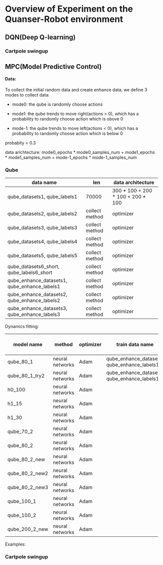 # Overview of Experiment on the Quanser-Robot environment

## DQN(Deep Q-learning)

### Cartpole swingup





## MPC(Model Predictive Control)

#### Data:

To collect the initial random data and create enhance data, we define 3 modes to collect data:

+ mode0: the qube is randomly choose actions

+ mode1: the qube trends to move right(actions > 0), which has a probability to randomly choose action which is obove 0

+ mode-1: the qube trends to move left(actions < 0), which has a probability to randomly choose action which is below 0

 probabity = 0.3

 data arichtecture:  mode0_epochs * mode0_samples_num + mode1_epochs * mode1_samples_num + mode-1_epochs * mode-1_samples_num

### Qube



| data name |  len  | data architecture |
|------|----------|-------------|
| qube_datasets1, qube_labels1  |  70000  | 300 * 100 + 200 * 100 + 200 * 100 |
| qube_datasets2, qube_labels2  |  collect method  | optimizer |
| qube_datasets3, qube_labels3  |  collect method  | optimizer |
| qube_datasets4, qube_labels4  |  collect method  | optimizer |
| qube_datasets5, qube_labels5  |  collect method  | optimizer |
| qube_datasets6_short, qube_labels6_short  |  collect method  | optimizer |
| qube_enhance_datasets1, qube_enhance_labels1 |  collect method  | optimizer |
| qube_enhance_datasets2, qube_enhance_labels2  |  collect method  | optimizer |
| qube_enhance_datasets3, qube_enhance_labels3  |  collect method  | optimizer |

Dynamics fitting:

| model name |  method  | optimizer | train data name | train data type  | model architecture |
|------|----------|-------------|-----------|---------|--:|
|  qube_80_1    | neural networks         |   Adam          | qube_enhance_dataset1, qube_enhance_labels1          | enhance data  |  7* 70* 70* 6
|  qube_80_1_try2    | neural networks         |   Adam          | qube_enhance_dataset1, qube_enhance_labels1          | enhance data  |  7 * 80 * 6
|  h0_100    | neural networks         |   Adam          |           |   | 4 * 100 * 3   |
| h1_15     | neural networks        |    Adam        |           |   | 4 * 15 *3
| h1_30     |  neural networks  |  Adam     |     | |  4 * 30 * 3
| qube_70_2     | neural networks   |  Adam     |   |   |  7 * 70 * 70 * 6
| qube_80_2    | neural networks   |  Adam     |  |    | 7 * 100 * 6
| qube_80_2_new    | neural networks   |  Adam     |  |    | 7 * 80 * 80 * 6
| qube_80_2_new2    | neural networks   |  Adam     |  |    | 7 * 300 * 300 * 6
| qube_80_2_new3    | neural networks   |  Adam     |  |    | 7 * 500 * 500 * 6
| qube_100_1     | neural networks   |  Adam     |  |    | 7 * 100 * 6
| qube_100_2     | neural networks   |  Adam     |    |  | 7 * 100 * 100 * 6
| qube_200_2_new     | neural networks   |  Adam     |  |    | 7 * 200 * 200 * 6


Examples:

### Cartpole swingup
